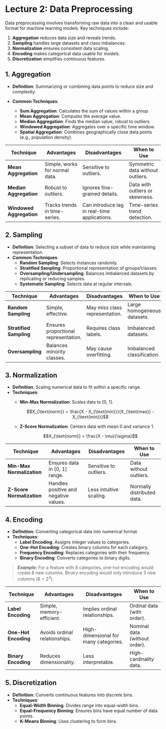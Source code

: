 # Lecture 2: Data Preprocessing

Data preprocessing involves transforming raw data into a clean and usable format for machine learning models. Key techniques include:

1. **Aggregation** reduces data size and reveals trends.
2. **Sampling** handles large datasets and class imbalances.
3. **Normalization** ensures consistent data scaling.
4. **Encoding** makes categorical data usable for models.
5. **Discretization** simplifies continuous features.

## **1. Aggregation**

- **Definition**: Summarizing or combining data points to reduce size and complexity.

- **Common Techniques**:
  - **Sum Aggregation**: Calculates the sum of values within a group.
  - **Mean Aggregation**: Computes the average value.
  - **Median Aggregation**: Finds the median value, robust to outliers.
  - **Windowed Aggregation**: Aggregates over a specific time window.
  - **Spatial Aggregation**: Combines geographically close data points (e.g., population density).

| Technique              | Advantages                        | Disadvantages                  | When to Use                        |
|-------------------------|------------------------------------|--------------------------------|------------------------------------|
| **Mean Aggregation**    | Simple, works for normal data.    | Sensitive to outliers.         | Symmetric data without outliers.  |
| **Median Aggregation**  | Robust to outliers.              | Ignores fine-grained details.  | Data with outliers or skewness.   |
| **Windowed Aggregation**| Tracks trends in time-series.    | Can introduce lag in real-time applications. | Time-series trend detection. |


## **2. Sampling**

- **Definition**: Selecting a subset of data to reduce size while maintaining representation.
- **Common Techniques**:
  - **Random Sampling**: Selects instances randomly.
  - **Stratified Sampling**: Proportional representation of groups/classes.
  - **Oversampling/Undersampling**: Balances imbalanced datasets by replicating or reducing samples.
  - **Systematic Sampling**: Selects data at regular intervals.

| Technique              | Advantages                        | Disadvantages                  | When to Use                        |
|-------------------------|------------------------------------|--------------------------------|------------------------------------|
| **Random Sampling**     | Simple, effective.               | May miss class representation. | Large homogeneous datasets.       |
| **Stratified Sampling** | Ensures proportional representation.| Requires class labels.         | Imbalanced datasets.              |
| **Oversampling**        | Balances minority classes.       | May cause overfitting.         | Imbalanced classification.        |


## **3. Normalization**

- **Definition**: Scaling numerical data to fit within a specific range.
- **Techniques**:
  - **Min-Max Normalization**: Scales data to [0, 1].

    $$X_{\text{norm}} = \frac{X - X_{\text{min}}}{X_{\text{max}} - X_{\text{min}}}$$

  - **Z-Score Normalization**: Centers data with mean 0 and variance 1.

    $$X_{\text{norm}} = \frac{X - \mu}{\sigma}$$

| Technique              | Advantages                        | Disadvantages                  | When to Use                        |
|-------------------------|------------------------------------|--------------------------------|------------------------------------|
| **Min-Max Normalization**| Ensures data in [0, 1] range.    | Sensitive to outliers.         | Data without outliers.            |
| **Z-Score Normalization**| Handles positive and negative values. | Less intuitive scaling.        | Normally distributed data.         |


## **4. Encoding**

- **Definition**: Converting categorical data into numerical format.
- **Techniques**:
  - **Label Encoding**: Assigns integer values to categories.
  - **One-Hot Encoding**: Creates binary columns for each category. 
  - **Frequency Encoding**: Replaces categories with their frequency.
  - **Binary Encoding**: Converts categories to binary digits.

> **_Example:_**  For a feature with 8 categories, one-hot encoding would create 8 new columns. Binary encoding would only introduce 3 new columns ($8 = 2^3$).

| Technique              | Advantages                        | Disadvantages                  | When to Use                        |
|-------------------------|------------------------------------|--------------------------------|------------------------------------|
| **Label Encoding**      | Simple, memory-efficient.         | Implies ordinal relationships. | Ordinal data (with order).         |
| **One-Hot Encoding**    | Avoids ordinal relationships.     | High-dimensional for many categories. | Nominal data (without order).      |
| **Binary Encoding**     | Reduces dimensionality.           | Less interpretable.            | High-cardinality data.             |


## **5. Discretization**

- **Definition**: Converts continuous features into discrete bins.
- **Techniques**:
  - **Equal-Width Binning**: Divides range into equal-width bins.
  - **Equal-Frequency Binning**: Ensures bins have equal number of data points.
  - **K-Means Binning**: Uses clustering to form bins.